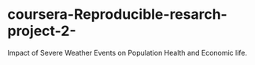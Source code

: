 # coursera-Reproducible-resarch-project-2-
Impact of Severe Weather Events on Population Health and Economic life.
